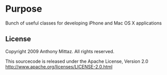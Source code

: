 # Purpose
Bunch of useful classes for developing iPhone and Mac OS X applications

## License

Copyright 2009 Anthony Mittaz. All rights reserved.

This sourcecode is released under the Apache License, Version 2.0
http://www.apache.org/licenses/LICENSE-2.0.html